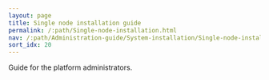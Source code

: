 ```yaml
---
layout: page
title: Single node installation guide
permalink: /:path/Single-node-installation.html
nav: /:path/Administration-guide/System-installation/Single-node-installation
sort_idx: 20
---
```


Guide for the platform administrators.